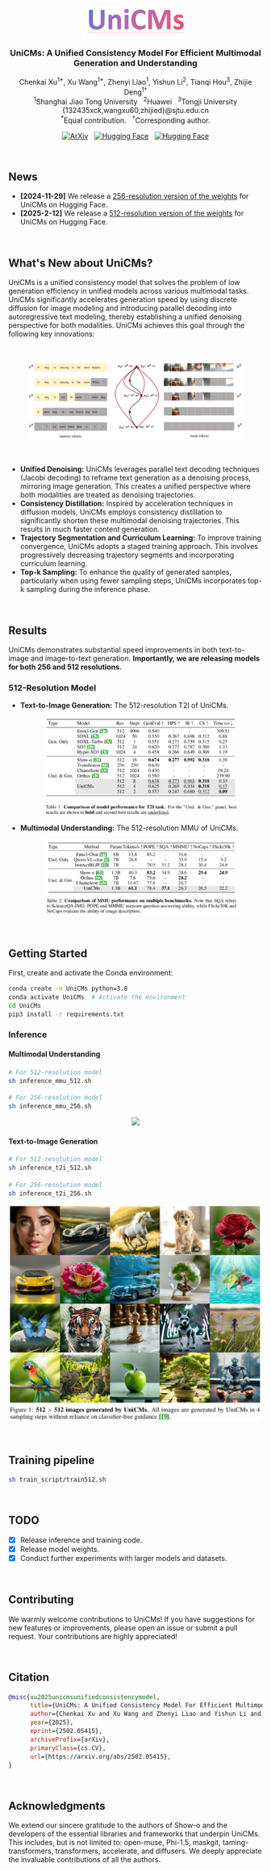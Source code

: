 <div align="center">

<img src="docs/title.png" width="200"> <!-- Slightly larger logo -->

### UniCMs: A Unified Consistency Model For Efficient Multimodal Generation and Understanding

<!-- Authors and affiliations with improved formatting -->
Chenkai Xu<sup>1*</sup>, Xu Wang<sup>1*</sup>, Zhenyi Liao<sup>1</sup>, Yishun Li<sup>2</sup>, Tianqi Hou<sup>3</sup>, Zhijie Deng<sup>1†</sup><br>
<sup>1</sup>Shanghai Jiao Tong University &nbsp; <sup>2</sup>Huawei &nbsp; <sup>3</sup>Tongji University
<br>
{132435xck,wangxu60,zhijied}@sjtu.edu.cn <!-- Compact email display -->
<br>
<sup>*</sup>Equal contribution. &nbsp; <sup>†</sup>Corresponding author.
<br>

<!-- Badges with more spacing and consistent style -->
[![ArXiv](https://img.shields.io/badge/ArXiv-2502.05415-B31B1B.svg?style=flat-square)](https://arxiv.org/abs/2502.05415) &nbsp;
[![Hugging Face](https://img.shields.io/badge/%F0%9F%A4%97%20Hugging%20Face-UniCMs--256-FFD700.svg?style=flat-square&logo=hugging-face)](https://huggingface.co/SJTU-Deng-Lab/UniCMs-256) &nbsp;
[![Hugging Face](https://img.shields.io/badge/%F0%9F%A4%97%20Hugging%20Face-UniCMs--512-FFD700.svg?style=flat-square&logo=hugging-face)](https://huggingface.co/SJTU-Deng-Lab/UniCMs-512)

</div>

<br>

## News

<!-- Use a bulleted list with bold dates for better readability -->

*   **[2024-11-29]** We release a [256-resolution version of the weights](https://huggingface.co/SJTU-Deng-Lab/UniCMs-256) for UniCMs on Hugging Face.
*   **[2025-2-12]** We release a [512-resolution version of the weights](https://huggingface.co/SJTU-Deng-Lab/UniCMs-512) for UniCMs on Hugging Face.

<br>

## What's New about UniCMs?

UniCMs is a unified consistency model that solves the problem of low generation efficiency in unified models across various multimodal tasks. UniCMs significantly accelerates generation speed by using discrete diffusion for image modeling and introducing parallel decoding into autoregressive text modeling, thereby establishing a unified denoising perspective for both modalities. UniCMs achieves this goal through the following key innovations:

<br>

<p align="center">
<img src="docs/trajectory.png" width="85%">  <!-- Slightly smaller image, adjust width as needed -->
</p>

<br>

<!-- Use a bulleted list with more descriptive points -->

*   **Unified Denoising:** UniCMs leverages parallel text decoding techniques (Jacobi decoding) to reframe text generation as a denoising process, mirroring image generation. This creates a unified perspective where both modalities are treated as denoising trajectories.
*   **Consistency Distillation:** Inspired by acceleration techniques in diffusion models, UniCMs employs consistency distillation to significantly shorten these multimodal denoising trajectories. This results in much faster content generation.
*   **Trajectory Segmentation and Curriculum Learning:** To improve training convergence, UniCMs adopts a staged training approach.  This involves progressively decreasing trajectory segments and incorporating curriculum learning.
*   **Top-k Sampling:** To enhance the quality of generated samples, particularly when using fewer sampling steps, UniCMs incorporates top-k sampling during the inference phase.

<br>

## Results

UniCMs demonstrates substantial speed improvements in both text-to-image and image-to-text generation.  **Importantly, we are releasing models for both 256 and 512 resolutions.**

<!-- Use headings for different result sections -->

### 512-Resolution Model

*   **Text-to-Image Generation:**  The 512-resolution T2I of UniCMs.

    <p align="center">
    <img src="docs/t2i_result_512.png" width="80%"> <!-- Adjust width as needed -->
    </p>

*   **Multimodal Understanding:**  The 512-resolution MMU of UniCMs.

    <p align="center">
    <img src="docs/mmu_result_512.png" width="80%">
    </p>


<br>

## Getting Started

First, create and activate the Conda environment:

```bash
conda create -n UniCMs python=3.8
conda activate UniCMs  # Activate the environment
cd UniCMs
pip3 install -r requirements.txt
```

### Inference

<!-- Use subheadings and code blocks for clarity -->

#### Multimodal Understanding

```bash
# For 512-resolution model
sh inference_mmu_512.sh

# For 256-resolution model
sh inference_mmu_256.sh
```

<p align="center">
<img src="docs/mmu.png" width="100%"> <!-- Adjust image size as needed -->
</p>

#### Text-to-Image Generation

```bash
# For 512-resolution model
sh inference_t2i_512.sh

# For 256-resolution model
sh inference_t2i_256.sh
```

<p align="center">
<img src="docs/t2i_512.png" width="100%">  <!-- Example output for 512-res -->
</p>


<br>

## Training pipeline

```bash
sh train_script/train512.sh
```

<br>


## TODO

<!-- Use a checklist for better visual representation -->

*   [x] Release inference and training code.
*   [x] Release model weights.
*   [x] Conduct further experiments with larger models and datasets.

<br>

## Contributing

We warmly welcome contributions to UniCMs!  If you have suggestions for new features or improvements, please open an issue or submit a pull request. Your contributions are highly appreciated!

<br>

## Citation

```bibtex
@misc{xu2025unicmsunifiedconsistencymodel,
      title={UniCMs: A Unified Consistency Model For Efficient Multimodal Generation and Understanding}, 
      author={Chenkai Xu and Xu Wang and Zhenyi Liao and Yishun Li and Tianqi Hou and Zhijie Deng},
      year={2025},
      eprint={2502.05415},
      archivePrefix={arXiv},
      primaryClass={cs.CV},
      url={https://arxiv.org/abs/2502.05415}, 
}
```

<br>

## Acknowledgments

We extend our sincere gratitude to the authors of Show-o and the developers of the essential libraries and frameworks that underpin UniCMs.  This includes, but is not limited to: open-muse, Phi-1.5, maskgit, taming-transformers, transformers, accelerate, and diffusers.  We deeply appreciate the invaluable contributions of all the authors.
